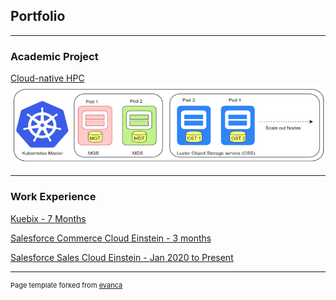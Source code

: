 ## Portfolio

---

### Academic Project 

[Cloud-native HPC](https://github.com/BU-NU-CLOUD-F19/Cloud-Native_high-performance_computing)
<img src="images/HPC.png?raw=true"/>

---

### Work Experience

[Kuebix  - 7 Months](/kuebix)


[Salesforce Commerce Cloud Einstein  - 3 months](/sfcce)


[Salesforce Sales Cloud Einstein  - Jan 2020 to Present](/sfsce)

---

<p style="font-size:11px">Page template forked from <a href="https://github.com/evanca/quick-portfolio">evanca</a></p>
<!-- Remove above link if you don't want to attibute -->
